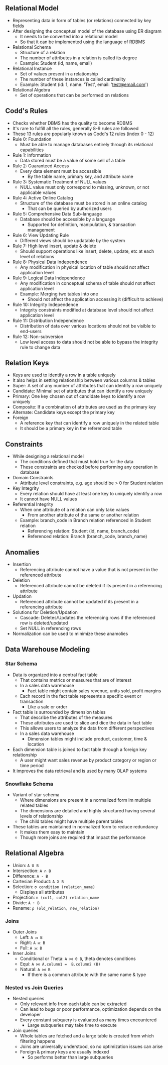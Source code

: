 ## Relational Model
- Representing data in form of tables (or relations) connected by key fields
- After designing the conceptual model of the database using ER diagram
  - It needs to be converted into a relational model
  - So that it can be implemented using the language of RDBMS
- Relational Schema
  - Structure of a relation
  - The number of attributes in a relation is called its degree
  - Example: Student (id, name, email)
- Relational Instance
  - Set of values present in a relationship
  - The number of these instances is called cardinality
  - Example: Student (id: 1, name: 'Test', email: 'test@email.com')
- Relational Algebra
  - Set of operations that can be performed on relations

## Codd's Rules
- Checks whether DBMS has the quality to become RDBMS
- It's rare to fulfill all the rules, generally 8-9 rules are followed
- These 13 rules are popularly known as Codd's 12 rules (index 0 - 12)
- Rule 0: Foundation
  - Must be able to manage databases entirely through its relational capabilities
- Rule 1: Information
  - Data stored must be a value of some cell of a table
- Rule 2: Guaranteed Access
  - Every data element must be accessible
    - By the table name, primary key, and attribute name
- Rule 3: Systematic Treatment of NULL values
  - NULL value must only correspond to missing, unknown, or not applicable values
- Rule 4: Active Online Catalog
  - Structure of the database must be stored in an online catalog
    - That can be queried by authorized users
- Rule 5: Comprehensive Data Sub-language
  - Database should be accessible by a language
    - Supported for definition, manipulation, & transaction management
- Rule 6: View Updating Rule
  - Different views should be updatable by the system
- Rule 7: High level insert, update & delete
  - Should support operations like insert, delete, update, etc at each level of relations
- Rule 8: Physical Data Independence
  - Any modification in physical location of table should not affect application level
- Rule 9: Logical Data Independence
  - Any modification in conceptual schema of table should not affect application level
  - Example: Merging two tables into one
    - Should not affect the application accessing it (difficult to achieve)
- Rule 10: Integrity Independence
  - Integrity constraints modified at database level should not affect application level
- Rule 11: Distribution Independence
  - Distribution of data over various locations should not be visible to end-users
- Rule 12: Non-subversion
  - Low level access to data should not be able to bypass the integrity rule to change data

## Relation Keys
- Keys are used to identify a row in a table uniquely
- It also helps in setting relationship between various columns & tables
- Super: A set of any number of attributes that can identify a row uniquely
- Candidate: Minimal set of attributes that can identify a row uniquely
- Primary: One key chosen out of candidate keys to identify a row uniquely
- Composite: If a combination of attributes are used as the primary key
- Alternate: Candidate keys except the primary key
- Foreign
  - A reference key that can identify a row uniquely in the related table
  - It should be a primary key in the referenced table

## Constraints
- While designing a relational model
  - The conditions defined that must hold true for the data
  - These constraints are checked before performing any operation in database
- Domain Constraints
  - Attribute level constraints, e.g. age should be > 0 for Student relation
- Key Integrity
  - Every relation should have at least one key to uniquely identify a row
  - It cannot have NULL values
- Referential Integrity
  - When one attribute of a relation can only take values
    - From another attribute of the same or another relation
  - Example: branch_code in Branch relation referenced in Student relation
    - Referencing relation: Student (id, name, branch_code)
    - Referenced relation: Branch (branch_code, branch_name)

## Anomalies
- Insertion
  - Referencing attribute cannot have a value that is not present in the referenced attribute
- Deletion
  - Referenced attribute cannot be deleted if its present in a referencing attribute
- Updation
  - Referenced attribute cannot be updated if its present in a referencing attribute
- Solutions for Deletion/Updation
  - Cascade: Deletes/Updates the referencing rows if the referenced row is deleted/updated
  - Set NULL in referencing rows
- Normalization can be used to minimize these anamolies

## Data Warehouse Modeling
### Star Schema
- Data is organized into a central fact table
  - That contains metrics or measures that are of interest
  - In a sales data warehouse
    - Fact table might contain sales revenue, units sold, profit margins
  - Each record in the fact table represents a specific event or transaction
    - Like a sale or order
- Fact table is surrounded by dimension tables
  - That describe the attributes of the measures
  - These attributes are used to slice and dice the data in fact table
  - This allows users to analyze the data from different perspectives
  - In a sales data warehouse
    - Dimension tables might include product, customer, time & location
- Each dimension table is joined to fact table through a foreign key relationship
  - A user might want sales revenue by product category or region or time period
- It improves the data retrieval and is used by many OLAP systems

### Snowflake Schema
- Variant of star schema
  - Where dimensions are present in a normalized form im multiple related tables
  - The dimensions are detailed and highly structured having several levels of relationship
  - The child tables might have multiple parent tables
- These tables are maintained in normalized form to reduce redundancy
  - It makes them easy to maintain
  - Though more joins are required that impact the performance

## Relational Algebra
- Union: `A U B`
- Intersection: `A ∩ B`
- Difference: `A - B`
- Cartesian Product: `A X B`
- Selection: `σ condition (relation_name)`
  - Displays all attributes
- Projection: `π (col1, col2) relation_name`
- Divide: `A ÷ B`
- Rename: `ρ (old_relation, new_relation)`

### Joins
- Outer Joins
  - Left: `A ⟕ B`
  - Right: `A ⟖ B`
  - Full: `A ⟗ B`
- Inner Joins
  - Conditional or Theta: `A ⋈ θ B`, theta denotes conditions
  - Equi: `A ⋈ A.column1 =  B.column2 (B)`
  - Natural: `A ⋈ B`
    - If there is a common attribute with the same name & type

### Nested vs Join Queries
- Nested queries
  - Only relevant info from each table can be extracted
  - Can lead to bugs or poor performance, optimization depends on the developer
  - Every constant subquery is evaluated as many times encountered
    - Large subqueries may take time to execute
- Join queries
  - Whole tables are fetched and a large table is created from which filtering happens
  - Joins are universally understood, so no optimization issues can arise
  - Foreign & primary keys are usually indexed
    - So performs better than large subqueries

